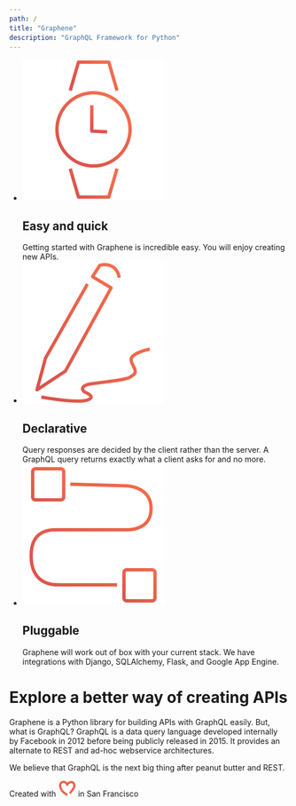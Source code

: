 ```yaml
---
path: /
title: "Graphene"
description: "GraphQL Framework for Python"
---
```

<div class="intro">

* ![watch](./watch.png)
  ## Easy and quick
  Getting started with Graphene is incredible easy. You will enjoy creating new APIs.
* ![pencil](./pencil.png)
  ## Declarative
  Query responses are decided by the client rather than the server. A GraphQL query returns exactly what a client asks for and no more.
* ![plug](./plug.png)
  ## Pluggable
  Graphene will work out of box with your current stack. We have integrations with Django, SQLAlchemy, Flask, and Google App Engine.

</div>

<div class="summary">
<div class="summary-content">

# Explore a better way of creating APIs

Graphene is a Python library for building APIs with GraphQL easily. But, what is GraphQL? GraphQL is a data query language developed internally by Facebook in 2012 before being publicly released in 2015. It provides an alternate to REST and ad-hoc webservice architectures.

We believe that GraphQL is the next big thing after peanut butter and REST.
</div>
</div>

<div class="footer-love">

Created with ![love](./love.png) in San Francisco

</div>

<!-- <div class="starwars-example-wrapper"><a class="starwars-example" href="http://swapi.graphene-python.org/">Check our Django Starwars API example!</a></div>


<div>
<div class="homepage-intro">

## Meet Graphene

Graphene is a Python library for building *GraphQL* schemas/types fast and easily.


* **Easy to use**: Graphene helps you use *GraphQL* in Python easily.
* Graphene has **builtin support for Relay**.
* Support for **Django**, **SQLAlchemy** and **GAE**: mapping the models automatically to *GraphQL* types.

</div>
</div>

<div>

#### What is GraphQL?
*GraphQL* is a data query language and runtime designed to request and deliver data in a performant way.

Advantages of using *GraphQL*:
* Only **one API endpoint**. One roundtrip for fetch everything you need.
* No data overfetching or underfetching.
* Autogenerated Graphical UI and docs based in your schema.
<div> -->
